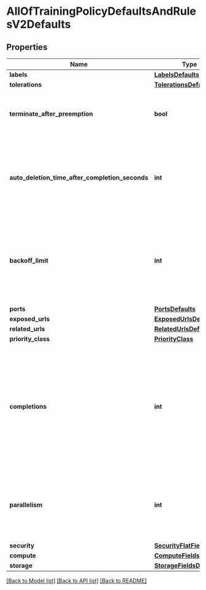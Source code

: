# AllOfTrainingPolicyDefaultsAndRulesV2Defaults

## Properties
Name | Type | Description | Notes
------------ | ------------- | ------------- | -------------
**labels** | [**LabelsDefaults**](LabelsDefaults.md) |  | [optional] 
**tolerations** | [**TolerationsDefaults**](TolerationsDefaults.md) |  | [optional] 
**terminate_after_preemption** | **bool** | Indicates if the job should be terminated by the system after it has been preempted. | [optional] 
**auto_deletion_time_after_completion_seconds** | **int** | Specifies the duration after which a finished workload (completed or failed) will be automatically deleted. The default is 30 days. | [optional] 
**backoff_limit** | **int** | Specifies the number of retries before marking a workload as failed (not applicable to Inference workloads). The default value is 6. | [optional] 
**ports** | [**PortsDefaults**](PortsDefaults.md) |  | [optional] 
**exposed_urls** | [**ExposedUrlsDefaults**](ExposedUrlsDefaults.md) |  | [optional] 
**related_urls** | [**RelatedUrlsDefaults**](RelatedUrlsDefaults.md) |  | [optional] 
**priority_class** | [**PriorityClass**](PriorityClass.md) |  | [optional] 
**completions** | **int** | Used with Hyperparameter Optimization. Specifies the number of successful pods the job should reach to be completed. The Job will be marked as successful once the specified amount of pods has been reached. | [optional] 
**parallelism** | **int** | Used with Hyperparameter Optimization. Specifies the maximum number of pods the workload should run at any given time. | [optional] 
**security** | [**SecurityFlatFields**](SecurityFlatFields.md) |  | [optional] 
**compute** | [**ComputeFieldsDefaults**](ComputeFieldsDefaults.md) |  | [optional] 
**storage** | [**StorageFieldsDefaults**](StorageFieldsDefaults.md) |  | [optional] 

[[Back to Model list]](../README.md#documentation-for-models) [[Back to API list]](../README.md#documentation-for-api-endpoints) [[Back to README]](../README.md)

